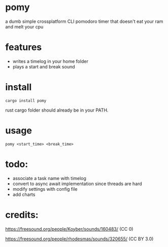 # pomy

a dumb simple crossplatform CLI pomodoro timer that doesn't eat your ram and melt your cpu

# features

* writes a timelog in your home folder
* plays a start and break sound

# install

```
cargo install pomy 
```
rust cargo folder should already be in your PATH.
# usage

```
pomy <start_time> <break_time>
```
# todo:

* associate a task name with timelog
* convert to async await implementation since threads are hard
* modify settings with config file
* add charts 

# credits:

https://freesound.org/people/Koyber/sounds/160483/ (CC 0)

https://freesound.org/people/rhodesmas/sounds/320655/ (CC BY 3.0) 